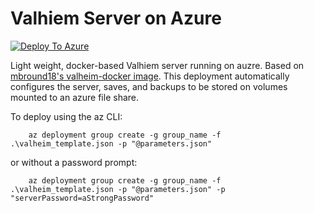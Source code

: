 # Valhiem Server on Azure
[![Deploy To Azure](https://aka.ms/deploytoazurebutton)](https://portal.azure.com/#create/Microsoft.Template/uri/https%3A%2F%2Fraw.githubusercontent.com%2Fbmwaechter%2Fvalheim-azure%2Fmain%2Fvalheim_template.json)


Light weight, docker-based Valhiem server running on auzre.  Based on [mbround18's valheim-docker image](https://github.com/mbround18/valheim-docker).  This deployment automatically configures the server, saves, and backups to be stored on volumes mounted to an azure file share.

To deploy using the az CLI:

```
    az deployment group create -g group_name -f .\valheim_template.json -p "@parameters.json"
```

or without a password prompt:

```
    az deployment group create -g group_name -f .\valheim_template.json -p "@parameters.json" -p "serverPassword=aStrongPassword"
```

